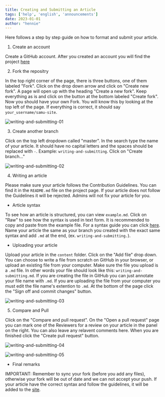 ```yaml
---
title: Creating and Submitting an Article
tags: ['help', 'english', 'announcements']
date: 2023-01-01
author: "hennie"
---
```


Here follows a step by step guide on how to format and submit your article. 

1. Create an account

Create a GitHub account. After you created an account you will find the project [here](https://github.com/MawLr/samu-site)

2. Fork the repositry

In the top right corner of the page, there is three buttons, one of them labeled "Fork". Click on the drop down arrow and click on "Create new fork". A page will open up with the heading "Create a new fork". Keep everything as is and click on the button at the bottom labeled "Create fork". Now you should have your own Fork. You will know this by looking at the top left of the page. If everything is correct, it should say `your_username/samu-site`.

![writing-and-submitting-01](/pix/writing-and-submitting-01.webp)

3. Create another branch

Click on the top left dropdown called "master". In the search type the name of your article. It should have no capital letters and the spaces should be replaced with `-`. Example: `writing-and-submitting`. Click on "Create branch..."

![writing-and-submitting-02](/pix/writing-and-submitting-02.webp)

4. Writing an article

Please make sure your article follows the Contribution Guidelines. You can find it in the `README.md` file on the project page. If your article does not follow the Guidelines it will be rejected. Admins will not fix your article for you.

  - Article syntax

To see how an article is structured, you can view `example.md`. Click on "Raw" to see how the syntax is used in text form. It is recommended to copy and paste from the example file. For a syntax guide you can click [here](https://docs.github.com/en/get-started/writing-on-github/getting-started-with-writing-and-formatting-on-github/basic-writing-and-formatting-syntax). Name your article the same as your branch you created with the exact same syntax and add `.md` at the end, (ex. `writing-and-submitting.`).

  - Uploading your article

Upload your article in the `content` folder. Click on the "Add file" drop down. You can choose to write a file from scratch on GitHub in your browser, or upload an existing file from your computer. Make sure the file you upload is a `.md` file. In other words your file should look like this: `writing-and-submitting.md`. If you are creating the file in GitHub you can just annotate your file name with `.md`. If you are uploading the file from your computer you must edit the file name's extention to `.md`. At the bottom of the page click the "Sign off and commit changes" button.

![writing-and-submitting-03](/pix/writing-and-submitting-03.webp)

5. Compare and Pull

Click on the "Compare and pull request". On the "Open a pull request" page you can mark one of the Reviewers for a review on your article in the panel on the right. You can also leave any relavent comments here. When you are finished click the "Create pull request" button.

![writing-and-submitting-04](/pix/writing-and-submitting-04.webp)

![writing-and-submitting-05](/pix/writing-and-submitting-05.webp)

- Final remarks

IMPORTANT: Remember to sync your fork (before you add any files), otherwise your fork will be out of date and we can not accept your push.
If your article have the correct syntax and follow the guidelines, it will be added to the [site](https://southafricanminorityunion.com//).
